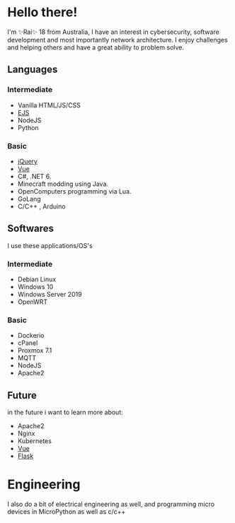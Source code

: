 # Hello there!

I'm ✨Rai✨ 18 from Australia, I have an interest in cybersecurity, software development and most importantly network architecture. I enjoy challenges and helping others and have a great ability to problem solve.

## Languages

### Intermediate
- Vanilla HTML/JS/CSS
- [EJS](https://ejs.co/)
- NodeJS
- Python

### Basic
- [jQuery](https://jquery.com/)
- [Vue](https://vuejs.org/)
- C#, .NET 6.
- Minecraft modding using Java.
- OpenComputers programming via Lua.
- GoLang
- C/C++ , Arduino

## Softwares

I use these applications/OS's 
### Intermediate
- Debian Linux
- Windows 10
- Windows Server 2019
- OpenWRT

### Basic
- Dockerio
- cPanel
- Proxmox 7.1
- MQTT
- NodeJS
- Apache2

## Future

in the future i want to learn more about: 
- Apache2
- Nginx
- Kubernetes
- [Vue](https://vuejs.org/)
- [Flask](https://flask.palletsprojects.com/)

# Engineering

I also do a bit of electrical engineering as well, and programming micro devices in MicroPython as well as c/c++

